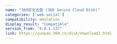 ```yaml
---
name: "360安全云盘 (360 Secure Cloud Disk)"
categories: ['web-social']
compatibility: emulation
display_result: "Compatible"
version_from: "4.0.1.137"
link: https://yunpan.360.cn/disk/download1.html
---
```

